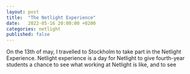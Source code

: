 ```yaml
---
layout: post
title:  "The Netlight Experience"
date:   2022-05-16 20:00:00 +0200
categories: netlight
published: false
---
```


On the 13th of may, I travelled to Stockholm to take part in the Netlight Experience. Netlight experience
is a day for Netlight to give fourth-year students a chance to see what working at Netlight is like, and to
see 